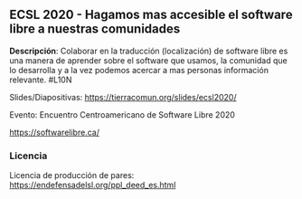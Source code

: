 

## ECSL 2020 - Hagamos mas accesible el software libre a nuestras comunidades

**Descripción**: Colaborar en la traducción (localización) de software libre es una manera de aprender sobre el software que usamos, la comunidad que lo desarrolla y a la vez podemos acercar a mas personas información relevante. #L10N

Slides/Diapositivas: https://tierracomun.org/slides/ecsl2020/

Evento: Encuentro Centroamericano de Software Libre 2020

https://softwarelibre.ca/

### Licencia
Licencia de producción de pares: https://endefensadelsl.org/ppl_deed_es.html
